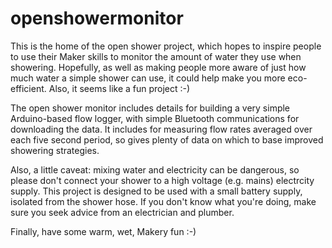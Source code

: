 openshowermonitor
=================

This is the home of the open shower project, which hopes to inspire people to use their Maker skills to monitor the amount of water they use when showering. Hopefully, as well as making people more aware of just how much water a simple shower can use, it could help make you more eco-efficient. Also, it seems like a fun project :-)

The open shower monitor includes details for building a very simple Arduino-based flow logger, with simple Bluetooth communications for downloading the data. It includes for measuring flow rates averaged over each five second period, so gives plenty of data on which to base improved showering strategies.

Also, a little caveat: mixing water and electricity can be dangerous, so please don't connect your shower to a high voltage (e.g. mains) electrcity supply. This project is designed to be used with a small battery supply, isolated from the shower hose. If you don't know what you're doing, make sure you seek advice from an electrician and plumber.

Finally, have some warm, wet, Makery fun :-)


